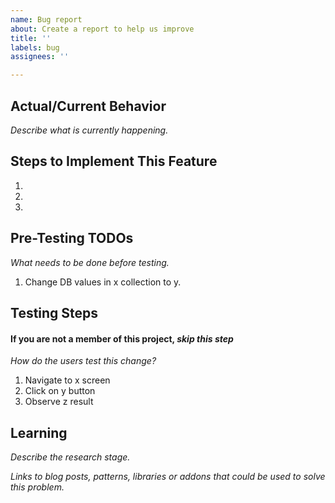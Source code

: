 ```yaml
---
name: Bug report
about: Create a report to help us improve
title: ''
labels: bug
assignees: ''

---
```


## Actual/Current Behavior

_Describe what is currently happening._

## Steps to Implement This Feature

  1. 
  2. 
  3. 

## Pre-Testing TODOs

_What needs to be done before testing._

  1. Change DB values in x collection to y.

## Testing Steps

#### If you are not a member of this project, _skip this step_

_How do the users test this change?_

  1. Navigate to x screen
  2. Click on y button
  3. Observe z result

## Learning

_Describe the research stage._

_Links to blog posts, patterns, libraries or addons that could be used to solve this problem._
